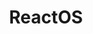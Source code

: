 ---
title: ReactOS
themes:
- Operating systems
website: https://reactos.org/
layout: stand
show_on_overview: true
logo: stands/reactos/logo.png
chatroom: reactos
description: |
  ReactOS is a modern open source operating system based on the Windows XP/2003 design.
  It was written from scratch with the goal of full compatibility with Windows applications and drivers, as well as a similar user interface so that most users can find their way around immediately.
  The source code for the entire system is freely available under either the GNU GPL, BSD or similar license.<br>
  <br>
  ReactOS's unique ability to use applications and drivers developed for Windows makes it the open source operating system with the broadest hardware and software support.
  In addition, it is based on the design of the NT kernel, which makes it scalable, portable and performant.
  In addition to the well-known Win32 support, this also enables other subsystems, for example POSIX, or the DOS/Win16 VDM, which is already under development.
new_this_year: |
  <p>A lot of work has been done in both kernel and user mode parts of ReactOS.</p>

  <p>User mode changes:
  <ul>
    <li>Filesystem notifications in shell</li>
    <li>Many small UI polishing changes, like autocomplete text fields, "size on disk" label for file properties dialog</li>
    <li>More work towards forward compatibility with recent Windows apps</li>
    <li>ReactOS Applications manager (Rapps) enchancement (one of our GSoC projects):<br>
    Support for displaying screenshots, visual changes, command-line scripting improvements</li>
  </ul>
  </p>

  <p>The most notable kernel changes are:
  <ul>
    <li>new storage stack, derived from open source Microsoft drivers.<br>
    Offers compatibility with vendor-provided storage drivers, and other software,<br>
    GPT partitions support, SSD special commands, blu-ray drives and more</li>
    <li>Compatibility improvements in Cache Controller subsystem and Memory Manager.<br>
    Support for filesystem drivers for Windows improved a lot,<br>
    now "ntfs.sys" driver from Windows almost works and FAT driver works without issues</li>
    <li>Plug and Play manager improvements, for better 3rd party driver support</li>
    <li>amd64 support progress, now it boots to the desktop</li>
    <li>original Xbox port improved, and NEC PC-98 port started</li>
  </ul>
  </p>
showcase: |
  <p>We are a one of a kind project aiming to recreate Windows&nbsp;NT from ground up, cleanly and legally.
  All code is freely available for anyone to tinker with.</p>
  <p>We will show on our stand what was and is possible with our quite limited manpower
  and give a little insight to what can happen when a few developers are getting paid for a few months,
  how much the whole project can improve just by support on paid work base for a short time period.</p>
  <p>Of course we can and will try to answer all questions our visitors have regarding the project,
  the current status and what we will expect to happen soon.
  We have still some big improvements left to come soon and plan to show some of these live in a preview.</p>
  <p>We will show working real hardware, real Windows applications running and all with real Windows 3rd party closed source drivers being used.
  All on a FOSS Windows like system.</p>
---